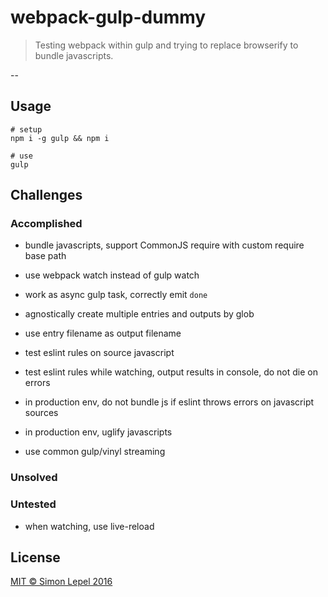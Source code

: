webpack-gulp-dummy
==================

  > Testing webpack within gulp and trying to replace browserify to bundle javascripts.

--


## Usage

```
# setup
npm i -g gulp && npm i

# use
gulp
```


## Challenges


### Accomplished

  * bundle javascripts, support CommonJS require with custom require base path

  * use webpack watch instead of gulp watch

  * work as async gulp task, correctly emit `done`

  * agnostically create multiple entries and outputs by glob

  * use entry filename as output filename

  * test eslint rules on source javascript

  * test eslint rules while watching, output results in console, do not die on errors

  * in production env, do not bundle js if eslint throws errors on javascript sources

  * in production env, uglify javascripts

  * use common gulp/vinyl streaming


### Unsolved


### Untested

  * when watching, use live-reload


## License

[MIT &copy; Simon Lepel 2016](http://simbo.mit-license.org/)
